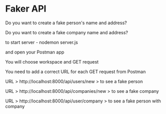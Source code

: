# Faker API

Do you want to create a fake person's name and address?

Do you want to create a fake company name and address?

to start server - nodemon server.js

and open your Postman app

You will choose workspace and GET request

You need to add a correct URL for each GET request from Postman
 
URL > http://localhost:8000/api/users/new   >   to see a fake person

URL > http://localhost:8000/api/companies/new   > to see a fake company

URL > http://localhost:8000/api/user/company   > to see a fake person with company

